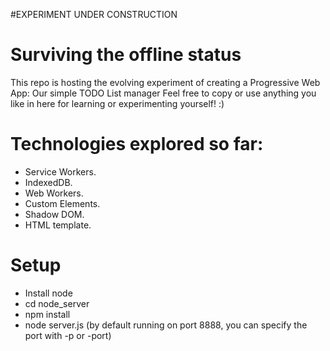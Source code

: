 #EXPERIMENT UNDER CONSTRUCTION

# Surviving the offline status
This repo is hosting the evolving experiment of creating a Progressive Web App: Our simple TODO List manager
Feel free to copy or use anything you like in here for learning or experimenting yourself! :)

# Technologies explored so far:
* Service Workers.
* IndexedDB.
* Web Workers.
* Custom Elements.
* Shadow DOM.
* HTML template.

# Setup
* Install node
* cd node_server
* npm install
* node server.js (by default running on port 8888, you can specify the port with -p or -port)
